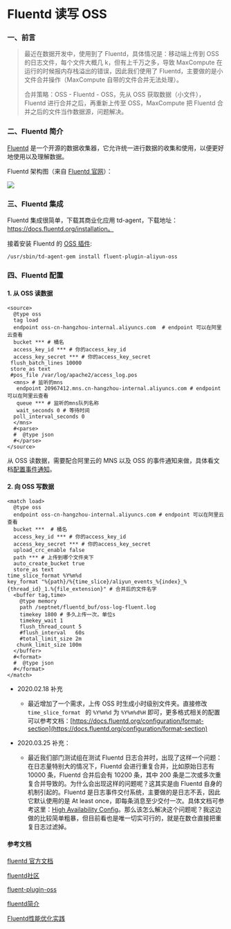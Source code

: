 # Fluentd 读写 OSS

### 一、前言

> 最近在数据开发中，使用到了 Fluentd，具体情况是：移动端上传到 OSS 的日志文件，每个文件大概几 k，但有上千万之多，导致 MaxCompute 在运行的时候报内存栈溢出的错误，因此我们使用了 Fluentd，主要做的是小文件合并操作（MaxCompute 自带的文件合并无法处理）。
> 
> 合并策略：OSS - Fluentd - OSS，先从 OSS 获取数据（小文件），Fluentd 进行合并之后，再重新上传至 OSS，MaxCompute 把 Fluentd 合并之后的文件当作数据源，问题解决。

### 二、Fluentd 简介
[Fluentd](https://www.fluentd.org/architecture) 是一个开源的数据收集器，它允许统一进行数据的收集和使用，以便更好地使用以及理解数据。

Fluentd 架构图（来自 [Fluentd 官网](https://www.fluentd.org/architecture)）：

![](https://user-gold-cdn.xitu.io/2019/12/23/16f3307875293400?w=892&h=560&f=png&s=205173)

### 三、Fluentd 集成

Fluentd 集成很简单，下载其商业化应用 td-agent，下载地址：https://docs.fluentd.org/installation。

接着安装 Fluentd 的 [OSS 插件](https://github.com/aliyun/fluent-plugin-oss):

```
/usr/sbin/td-agent-gem install fluent-plugin-aliyun-oss
```

### 四、Fluentd 配置

#### 1. 从 OSS 读数据
```
<source> 
  @type oss
  tag load
  endpoint oss-cn-hangzhou-internal.aliyuncs.com  # endpoint 可以在阿里云查看
  bucket *** # 桶名
  access_key_id *** # 你的access_key_id
  access_key_secret *** # 你的access_key_secret
 flush_batch_lines 10000
 store_as text
 #pos_file /var/log/apache2/access_log.pos
  <mns> # 监听的mns
   endpoint 20967412.mns.cn-hangzhou-internal.aliyuncs.com # endpoint 可以在阿里云查看
   queue *** # 监听的mns队列名称
   wait_seconds 0 # 等待时间
  poll_interval_seconds 0
  </mns>
  #<parse>
  #  @type json
  #</parse>
</source>
```

从 OSS 读数据，需要配合阿里云的 MNS 以及 OSS 的事件通知来做，具体看文档[配置事件通知](https://help.aliyun.com/document_detail/52656.html)。

#### 2. 向 OSS 写数据

```
<match load> 
  @type oss
  endpoint oss-cn-hangzhou-internal.aliyuncs.com # endpoint 可以在阿里云查看
  bucket ***  # 桶名
  access_key_id *** # 你的access_key_id
  access_key_secret *** # 你的access_key_secret
  upload_crc_enable false
  path *** # 上传到哪个文件夹下
  auto_create_bucket true
  store_as text
time_slice_format %Y%m%d
key_format "%{path}/%{time_slice}/aliyun_events_%{index}_%{thread_id}_1.%{file_extension}" # 合并后的文件名字
  <buffer tag,time>
    @type memory
    path /septnet/fluentd_buf/oss-log-fluent.log
    timekey 1800 # 多久上传一次，单位s
    timekey_wait 1
    flush_thread_count 5
    #flush_interval   60s
    #total_limit_size 2m
   chunk_limit_size 100m
  </buffer>
  #<format>
  #  @type json
  #</format>
</match>
```

- 2020.02.18 补充
	- 最近增加了一个需求，上传 OSS 时生成小时级别文件夹。直接修改 `time_slice_format ` 的 `%Y%m%d` 为 `%Y%m%d%H` 即可，更多格式相关的配置可以参考文档：[https://docs.fluentd.org/configuration/format-section](https://docs.fluentd.org/configuration/format-section)



- 2020.03.25 补充：
	- 最近我们部门测试组在测试 Fluentd 日志合并时，出现了这样一个问题：在日志量特别大的情况下，Fluentd 会进行重复合并，比如原始日志有 10000 条，Fluentd 合并后会有 10200 条，其中 200 条是二次或多次重复合并导致的。为什么会出现这样的问题呢？这其实是由 Fluentd 自身的机制引起的。Fluentd 是日志事件交付系统，主要做的是日志不丢，因此它默认使用的是 At least once，即每条消息至少交付一次。具体文档可参考这里：[High Availability Config](https://docs.fluentd.org/deployment/high-availability)。那么该怎么解决这个问题呢？我这边做的比较简单粗暴，但目前看也是唯一切实可行的，就是在数仓直接把重复日志过滤掉。



#### 参考文档

[fluentd 官方文档](https://docs.fluentd.org/installation/install-by-dmg)

[fluentd社区](https://www.fluentd.org/community)

[fluent-plugin-oss](https://github.com/aliyun/fluent-plugin-oss)

[fluentd简介](https://blog.csdn.net/u010038733/article/details/83185003)

[Fluentd性能优化实践](https://lintingbin2009.github.io/2018/10/04/Fluentd性能优化实践/)